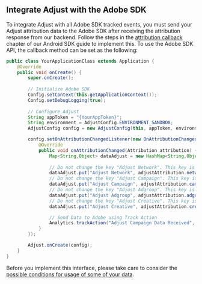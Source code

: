 ## Integrate Adjust with the Adobe SDK

To integrate Adjust with all Adobe SDK tracked events, you must send your Adjust attribution data to the Adobe SDK after receiving the attribution response from our backend. Follow the steps in the [attribution callback][attribution-callback] chapter of our Android SDK guide to implement this. To use the Adobe SDK API, the callback method can be set as the following:

```java
public class YourApplicationClass extends Application {
    @Override
    public void onCreate() {
        super.onCreate();
        
        // Initialize Adobe SDK
        Config.setContext(this.getApplicationContext());
        Config.setDebugLogging(true);
        
        // Configure Adjust
        String appToken = "{YourAppToken}";
        String environment = AdjustConfig.ENVIRONMENT_SANDBOX;
        AdjustConfig config = new AdjustConfig(this, appToken, environment);

        config.setOnAttributionChangedListener(new OnAttributionChangedListener() {
            @Override
            public void onAttributionChanged(Attribution attribution) {
                Map<String,Object> dataAdjust = new HashMap<String,Object>();
                
                // Do not change the key "Adjust Network". This key is being used in the Data Connector Processing Rule
                dataAdjust.put("Adjust Network", adjustAttribution.network);
                // Do not change the key "Adjust Campaign". This key is being used in the Data Connector Processing Rule
                dataAdjust.put("Adjust Campaign", adjustAttribution.campaign);
                // Do not change the key "Adjust Adgroup". This key is being used in the Data Connector Processing Rule
                dataAdjust.put("Adjust Adgroup", adjustAttribution.adgroup);
                // Do not change the key "Adjust Creative". This key is being used in the Data Connector Processing Rule
                dataAdjust.put("Adjust Creative", adjustAttribution.creative);

                // Send Data to Adobe using Track Action
                Analytics.trackAction("Adjust Campaign Data Received", dataAdjust);
            }
        });

        Adjust.onCreate(config);
    }
}
```

Before you implement this interface, please take care to consider the [possible conditions for usage of some of your data][attribution-data].

[attribution-data]:     https://github.com/adjust/sdks/blob/master/doc/attribution-data.md
[attribution-callback]: https://github.com/adjust/android_sdk#attribution-callback
